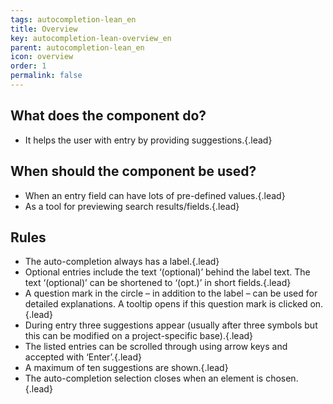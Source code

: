 ```yaml
---
tags: autocompletion-lean_en
title: Overview
key: autocompletion-lean-overview_en
parent: autocompletion-lean_en
icon: overview
order: 1
permalink: false  
---
```


## What does the component do?
* It helps the user with entry by providing suggestions.{.lead}

## When should the component be used?
* When an entry field can have lots of pre-defined values.{.lead}
* As a tool for previewing search results/fields.{.lead}

## Rules
* The auto-completion always has a label.{.lead}
* Optional entries include the text ‘(optional)’ behind the label text. The text ‘(optional)’ can be shortened to ‘(opt.)’ in short fields.{.lead}
* A question mark in the circle – in addition to the label – can be used for detailed explanations. A <sbb-link variant="inline" type="button" href="/en/design-system/lean/components/tooltip">tooltip</sbb-link> opens if this question mark is clicked on.{.lead}
* During entry three suggestions appear (usually after three symbols but this can be modified on a project-specific base).{.lead}
* The listed entries can be scrolled through using arrow keys and accepted with ‘Enter’.{.lead}
* A maximum of ten suggestions are shown.{.lead}
* The auto-completion selection closes when an element is chosen.{.lead}
